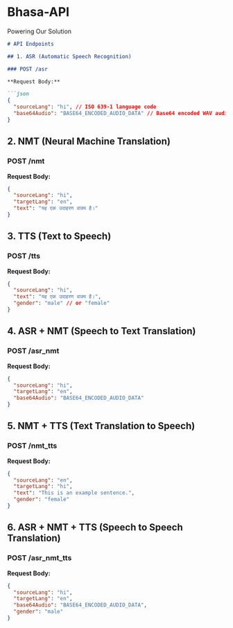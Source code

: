 # Bhasa-API
Powering Our Solution
```markdown
# API Endpoints

## 1. ASR (Automatic Speech Recognition)

### POST /asr

**Request Body:**

```json
{
  "sourceLang": "hi", // ISO 639-1 language code
  "base64Audio": "BASE64_ENCODED_AUDIO_DATA" // Base64 encoded WAV audio file
}
```

## 2. NMT (Neural Machine Translation)

### POST /nmt

**Request Body:**

```json
{
  "sourceLang": "hi",
  "targetLang": "en",
  "text": "यह एक उदाहरण वाक्य है।"
}
```

## 3. TTS (Text to Speech)

### POST /tts

**Request Body:**

```json
{
  "sourceLang": "hi",
  "text": "यह एक उदाहरण वाक्य है।",
  "gender": "male" // or "female"
}
```

## 4. ASR + NMT (Speech to Text Translation)

### POST /asr_nmt

**Request Body:**

```json
{
  "sourceLang": "hi",
  "targetLang": "en",
  "base64Audio": "BASE64_ENCODED_AUDIO_DATA"
}
```

## 5. NMT + TTS (Text Translation to Speech)

### POST /nmt_tts

**Request Body:**

```json
{
  "sourceLang": "en",
  "targetLang": "hi",
  "text": "This is an example sentence.",
  "gender": "female"
}
```

## 6. ASR + NMT + TTS (Speech to Speech Translation)

### POST /asr_nmt_tts

**Request Body:**

```json
{
  "sourceLang": "hi",
  "targetLang": "en",
  "base64Audio": "BASE64_ENCODED_AUDIO_DATA",
  "gender": "male"
}
```
```
